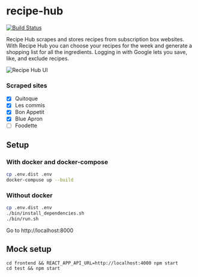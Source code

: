 # recipe-hub

[![Build Status](https://travis-ci.org/tamarasaurus/recipe-hub.svg?branch=master)](https://travis-ci.org/tamarasaurus/recipe-hub)

Recipe Hub scrapes and stores recipes from subscription box websites. With Recipe Hub you can choose your recipes for the week and generate a shopping list for all the ingredients. Logging in with Google lets you save, like, and exclude recipes.

![Recipe Hub UI](https://user-images.githubusercontent.com/1336344/61590615-49b04180-abbc-11e9-814b-033266874edb.png)

### Scraped sites
- [x] Quitoque
- [x] Les commis
- [x] Bon Appetit
- [x] Blue Apron
- [ ] Foodette

## Setup

### With docker and docker-compose

```bash
cp .env.dist .env
docker-compuse up --build
```

### Without docker

```bash
cp .env.dist .env
./bin/install_dependencies.sh
./bin/run.sh
```

Go to http://localhost:8000


## Mock setup

```
cd frontend && REACT_APP_API_URL=http://localhost:4000 npm start
cd test && npm start
```
